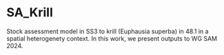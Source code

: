 # SA_Krill


Stock assessment model in SS3 to krill (Euphausia superba) in 48.1 in a spatial heterogenety context.  In this work, we present outputs to WG SAM 2024. 
